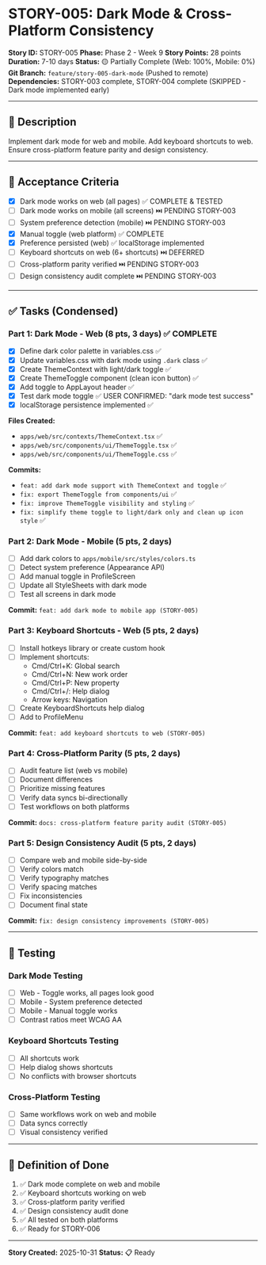 # STORY-005: Dark Mode & Cross-Platform Consistency

**Story ID:** STORY-005
**Phase:** Phase 2 - Week 9
**Story Points:** 28 points
**Duration:** 7-10 days
**Status:** 🟡 Partially Complete (Web: 100%, Mobile: 0%)
**Git Branch:** `feature/story-005-dark-mode` (Pushed to remote)
**Dependencies:** STORY-003 complete, STORY-004 complete (SKIPPED - Dark mode implemented early)

---

## 📖 Description

Implement dark mode for web and mobile. Add keyboard shortcuts to web. Ensure cross-platform feature parity and design consistency.

---

## 🎯 Acceptance Criteria

- [x] Dark mode works on web (all pages) ✅ COMPLETE & TESTED
- [ ] Dark mode works on mobile (all screens) ⏭️ PENDING STORY-003
- [ ] System preference detection (mobile) ⏭️ PENDING STORY-003
- [x] Manual toggle (web platform) ✅ COMPLETE
- [x] Preference persisted (web) ✅ localStorage implemented
- [ ] Keyboard shortcuts on web (6+ shortcuts) ⏭️ DEFERRED
- [ ] Cross-platform parity verified ⏭️ PENDING STORY-003
- [ ] Design consistency audit complete ⏭️ PENDING STORY-003

---

## ✅ Tasks (Condensed)

### Part 1: Dark Mode - Web (8 pts, 3 days) ✅ COMPLETE

- [x] Define dark color palette in variables.css ✅
- [x] Update variables.css with dark mode using `.dark` class ✅
- [x] Create ThemeContext with light/dark toggle ✅
- [x] Create ThemeToggle component (clean icon button) ✅
- [x] Add toggle to AppLayout header ✅
- [x] Test dark mode toggle ✅ USER CONFIRMED: "dark mode test success"
- [x] localStorage persistence implemented ✅

**Files Created:**
- `apps/web/src/contexts/ThemeContext.tsx` ✅
- `apps/web/src/components/ui/ThemeToggle.tsx` ✅
- `apps/web/src/components/ui/ThemeToggle.css` ✅

**Commits:**
- `feat: add dark mode support with ThemeContext and toggle` ✅
- `fix: export ThemeToggle from components/ui` ✅
- `fix: improve ThemeToggle visibility and styling` ✅
- `fix: simplify theme toggle to light/dark only and clean up icon style` ✅

### Part 2: Dark Mode - Mobile (5 pts, 2 days)
- [ ] Add dark colors to `apps/mobile/src/styles/colors.ts`
- [ ] Detect system preference (Appearance API)
- [ ] Add manual toggle in ProfileScreen
- [ ] Update all StyleSheets with dark mode
- [ ] Test all screens in dark mode

**Commit:** `feat: add dark mode to mobile app (STORY-005)`

### Part 3: Keyboard Shortcuts - Web (5 pts, 2 days)
- [ ] Install hotkeys library or create custom hook
- [ ] Implement shortcuts:
  - Cmd/Ctrl+K: Global search
  - Cmd/Ctrl+N: New work order
  - Cmd/Ctrl+P: New property
  - Cmd/Ctrl+/: Help dialog
  - Arrow keys: Navigation
- [ ] Create KeyboardShortcuts help dialog
- [ ] Add to ProfileMenu

**Commit:** `feat: add keyboard shortcuts to web (STORY-005)`

### Part 4: Cross-Platform Parity (5 pts, 2 days)
- [ ] Audit feature list (web vs mobile)
- [ ] Document differences
- [ ] Prioritize missing features
- [ ] Verify data syncs bi-directionally
- [ ] Test workflows on both platforms

**Commit:** `docs: cross-platform feature parity audit (STORY-005)`

### Part 5: Design Consistency Audit (5 pts, 2 days)
- [ ] Compare web and mobile side-by-side
- [ ] Verify colors match
- [ ] Verify typography matches
- [ ] Verify spacing matches
- [ ] Fix inconsistencies
- [ ] Document final state

**Commit:** `fix: design consistency improvements (STORY-005)`

---

## 🧪 Testing

### Dark Mode Testing
- [ ] Web - Toggle works, all pages look good
- [ ] Mobile - System preference detected
- [ ] Mobile - Manual toggle works
- [ ] Contrast ratios meet WCAG AA

### Keyboard Shortcuts Testing
- [ ] All shortcuts work
- [ ] Help dialog shows shortcuts
- [ ] No conflicts with browser shortcuts

### Cross-Platform Testing
- [ ] Same workflows work on web and mobile
- [ ] Data syncs correctly
- [ ] Visual consistency verified

---

## 🎯 Definition of Done

1. ✅ Dark mode complete on web and mobile
2. ✅ Keyboard shortcuts working on web
3. ✅ Cross-platform parity verified
4. ✅ Design consistency audit done
5. ✅ All tested on both platforms
6. ✅ Ready for STORY-006

---

**Story Created:** 2025-10-31
**Status:** 📋 Ready
